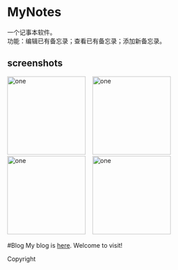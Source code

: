 # MyNotes
一个记事本软件。<br/>
功能：编辑已有备忘录；查看已有备忘录；添加新备忘录。

screenshots
-----------------------
<img alt="one" src="https://raw.github.com/charsdavy/MyNotes/master/screenshots/m1.png" width="180">
&nbsp;&nbsp;
<img alt="one" src="https://raw.github.com/charsdavy/MyNotes/master/screenshots/m2.png" width="180">
&nbsp;&nbsp;
<img alt="one" src="https://raw.github.com/charsdavy/MyNotes/master/screenshots/m3.png" width="180">
&nbsp;&nbsp;
<img alt="one" src="https://raw.github.com/charsdavy/MyNotes/master/screenshots/m4.png" width="180">
&nbsp;&nbsp;

#Blog
My blog is [here](http://www.cnblogs.com/chars). Welcome to visit!

Copyright
